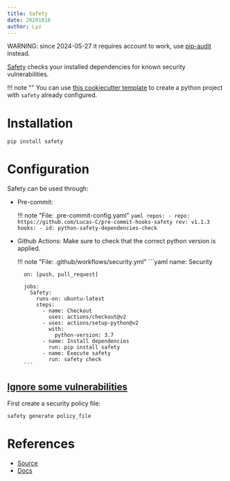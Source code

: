 ```yaml
---
title: Safety
date: 20201016
author: Lyz
---
```


WARNING: since 2024-05-27 it requires account to work, use [pip-audit](pip_audit.md) instead.

[Safety](https://github.com/pyupio/safety) checks your installed dependencies
for known security vulnerabilities.

!!! note ""
    You can use [this cookiecutter
    template](https://github.com/lyz-code/cookiecutter-python-project) to create
    a python project with `safety` already configured.

# Installation

```bash
pip install safety
```

# Configuration

Safety can be used through:

* Pre-commit:

    !!! note "File: .pre-commit-config.yaml"
        ```yaml
        repos:
            - repo: https://github.com/Lucas-C/pre-commit-hooks-safety
              rev: v1.1.3
              hooks:
              - id: python-safety-dependencies-check
        ```

* Github Actions: Make sure to check that the correct python version is applied.

    !!! note "File: .github/workflows/security.yml"
        ```yaml
        name: Security

        on: [push, pull_request]

        jobs:
          Safety:
            runs-on: ubuntu-latest
            steps:
              - name: Checkout
                uses: actions/checkout@v2
              - uses: actions/setup-python@v2
                with:
                  python-version: 3.7
              - name: Install dependencies
                run: pip install safety
              - name: Execute safety
                run: safety check
        ```

## [Ignore some vulnerabilities](https://docs.safetycli.com/safety-docs/administration/safety-policy-files#safety-policy-file-structure)

First create a security policy file:

```bash
safety generate policy_file
```

# References

* [Source](https://github.com/pyupio/safety)
* [Docs](https://docs.safetycli.com/safety-docs)
